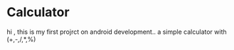 # Calculator
hi , this is my first projrct on android development..
a simple calculator with (+,-,/,*,%)
